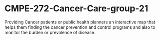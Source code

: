CMPE-272-Cancer-Care-group-21
=============================

Providing Cancer patients or public health planners an interactive map that helps them finding the cancer prevention and control programs and also to monitor the burden or prevalence of disease.
